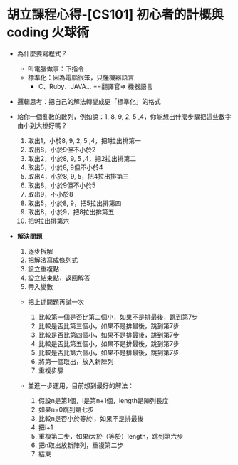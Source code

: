 # 胡立課程心得-[CS101] 初心者的計概與 coding 火球術

* 為什麼要寫程式？
    * 叫電腦做事：下指令
    * 標準化：因為電腦很笨，只懂機器語言
        * C、Ruby、JAVA... ==翻譯官=> 機器語言
* 邏輯思考：把自己的解法轉變成更「標準化」的格式

* 給你一個亂數的數列，例如說：1, 8, 9, 2, 5 ,4，你能想出什麼步驟把這些數字由小到大排好嗎？

    1. 取出1，小於8, 9, 2, 5 ,4，把1拉出排第一
    1. 取出8，小於9但不小於2
    1. 取出2，小於8, 9, 5 ,4，把2拉出排第二
    1. 取出5，小於8, 9但不小於4
    1. 取出4，小於8, 9, 5，把4拉出排第三
    1. 取出8，小於9但不小於5
    1. 取出9，不小於8
    1. 取出5，小於8, 9，把5拉出排第四
    1. 取出8，小於9，把8拉出排第五
    1. 把9拉出排第六

* **解決問題**
    1. 逐步拆解
    1. 把解法寫成條列式
    1. 設立重複點
    1. 設立結束點，返回解答
    1. 帶入變數
    * 把上述問題再試一次
        1. 比較第一個是否比第二個小，如果不是排最後，跳到第7步
        2. 比較是否比第三個小，如果不是排最後，跳到第7步
        3. 比較是否比第四個小，如果不是排最後，跳到第7步
        4. 比較是否比第五個小，如果不是排最後，跳到第7步
        5. 比較是否比第六個小，如果不是排最後，跳到第7步
        6. 將第一個取出，放入新陣列
        7. 重複步驟

    *  並進一步運用，目前想到最好的解法：

        1. 假設n是第1個，i是第n+1個，length是陣列長度
        2. 如果n=0跳到第七步
        3. 比較n是否小於等於i，如果不是排最後
        4. 把i+1
        5. 重複第二步，如果i大於（等於）length，跳到第六步
        6. 把n取出放新陣列，重複第二步
        7. 結束

